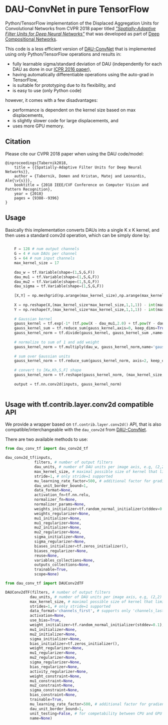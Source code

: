 # DAU-ConvNet in pure TensorFlow

Python/TensorFlow implementation of the Displaced Aggregation Units for Convolutional Networks from CVPR 2018 paper titled [*"Spatially-Adaptive Filter Units for Deep Neural Networks"*](http://openaccess.thecvf.com/content_cvpr_2018/papers/Tabernik_Spatially-Adaptive_Filter_Units_CVPR_2018_paper.pdf) that was developed as part of [Deep Compositional Networks](http://www.vicos.si/Research/DeepCompositionalNet).

This code is a less efficient version of [DAU-ConvNet](http://github.com/skokec/DAU-ConvNet) that is implemented using only Python/TensorFlow operations and results in:

 * fully learnable sigma/standard deviation of DAU (independently for each DAU as done in our [ICPR 2016 paper](https://prints.vicos.si/publications/339)),
 * having automatically differentiable operations using the auto-grad in TensorFlow, 
 * is suitable for prototyping due to its flexibility, and
 * is easy to use (only Python code)
 
however, it comes with a few disadvantages: 

 * performance is dependent on the kernel size based on max displacements,
 * is slightly slower code for large displacements, and
 * uses more GPU memory.

## Citation ##
Please cite our CVPR 2018 paper when using the DAU code/model:

```
@inproceedings{Tabernik2018,
	title = {{Spatially-Adaptive Filter Units for Deep Neural Networks}},
	author = {Tabernik, Domen and Kristan, Matej and Leonardis, Ale{\v{s}}},
	booktitle = {2018 IEEE/CVF Conference on Computer Vision and Pattern Recognition},
	year = {2018}
	pages = {9388--9396}
}
```
## Usage 

Basically this implementation converts DAUs into a single K x K kernel, and then uses a standard conv2d operation, which can be simply done by:

```Python
    
    F = 128 # num output channels
    G = 4 # num DAUs per channel
    S = 64 # num input channels    
    max_kernel_size = 17
    
    dau_w = tf.Variable(shape=(1,S,G,F))
    dau_mu1 = tf.Variable(shape=(1,S,G,F))
    dau_mu2 = tf.Variable(shape=(1,S,G,F))
    dau_sigma = tf.Variable(shape=(1,S,G,F)) 
    
    [X,Y] = np.meshgrid(np.arange(max_kernel_size),np.arange(max_kernel_size))
    
    X = np.reshape(X,(max_kernel_size*max_kernel_size,1,1,1)) - int(max_kernel_size/2)
    Y = np.reshape(Y,(max_kernel_size*max_kernel_size,1,1,1)) - int(max_kernel_size/2)
        
    # Gaussian kernel
    gauss_kernel = tf.exp(-1* (tf.pow(X - dau_mu1,2.0) + tf.pow(Y - dau_mu2,2.0)) / (2.0*tf.pow(dau_sigma,2.0)),name='gauss_kernel')
    gauss_kernel_sum = tf.reduce_sum(gauss_kernel,axis=0, keep_dims=True,name='guass_kernel_sum')
    gauss_kernel_norm = tf.divide(gauss_kernel, gauss_kernel_sum ,name='gauss_kernel_norm')
    
    # normalize to sum of 1 and add weight
    gauss_kernel_norm = tf.multiply(dau_w, gauss_kernel_norm,name='gauss_kernel_weight')
    
    # sum over Gaussian units
    gauss_kernel_norm = tf.reduce_sum(gauss_kernel_norm, axis=2, keep_dims=True,name='gauss_kernel_sum_units')
    
    # convert to [Kw,Kh,S,F] shape
    gauss_kernel_norm = tf.reshape(gauss_kernel_norm, (max_kernel_size, max_kernel_size, gauss_kernel_norm.shape[1], gauss_kernel_norm.shape[3]),name='gauss_kernel_reshape')
      
    output = tf.nn.conv2d(inputs, gauss_kernel_norm)
    
```

## Usage with tf.contrib.layer.conv2d compatible API

We provide a wrapper based on `tf.contrib.layer.conv2d()` API, that is also compatible/interchangeable with the `dau_conv2d` from [DAU-ConvNet](http://github.com/skokec/DAU-ConvNet). 


There are two available methods to use: 

```python
from dau_conv_tf import dau_conv2d_tf

dau_conv2d_tf(inputs,
             filters, # number of output filters
             dau_units, # number of DAU units per image axis, e.g, (2,2) for 4 DAUs per filter 
             max_kernel_size, # maximal possible size of kernel that limits the offset of DAUs (highest value that can be used=17)  
             stride=1, # only stride=1 supported 
             mu_learning_rate_factor=500, # additional factor for gradients of mu1 and mu2
             dau_unit_border_bound=1,
             data_format=None,
             activation_fn=tf.nn.relu,
             normalizer_fn=None,
             normalizer_params=None,
             weights_initializer=tf.random_normal_initializer(stddev=0.1), 
             weights_regularizer=None,
             mu1_initializer=None, 
             mu1_regularizer=None, 
             mu2_initializer=None,
             mu2_regularizer=None,
             sigma_initializer=None,
             sigma_regularizer=None,
             biases_initializer=tf.zeros_initializer(),
             biases_regularizer=None,
             reuse=None,
             variables_collections=None,
             outputs_collections=None,
             trainable=True,
             scope=None)
```
 
```python
from dau_conv_tf import DAUConv2dTF

DAUConv2dTF(filters, # number of output filters
           dau_units, # number of DAU units per image axis, e.g, (2,2) for 4 DAUs total per one filter
           max_kernel_size, # maximal possible size of kernel that limits the offset of DAUs (highest value that can be used=17)
           strides=1, # only stride=1 supported
           data_format='channels_first', # supports only 'channels_last' 
           activation=None,
           use_bias=True,
           weight_initializer=tf.random_normal_initializer(stddev=0.1),
           mu1_initializer=None, 
           mu2_initializer=None, 
           sigma_initializer=None,
           bias_initializer=tf.zeros_initializer(),
           weight_regularizer=None,
           mu1_regularizer=None,
           mu2_regularizer=None,
           sigma_regularizer=None,
           bias_regularizer=None,
           activity_regularizer=None,
           weight_constraint=None,
           mu1_constraint=None,
           mu2_constraint=None,
           sigma_constraint=None,
           bias_constraint=None,
           trainable=True,
           mu_learning_rate_factor=500, # additional factor for gradients of mu1 and mu2
           dau_unit_border_bound=1,  
           unit_testing=False, # for competability between CPU and GPU version (where gradients of last edge need to be ignored) during unit testing
           name=None)
```

